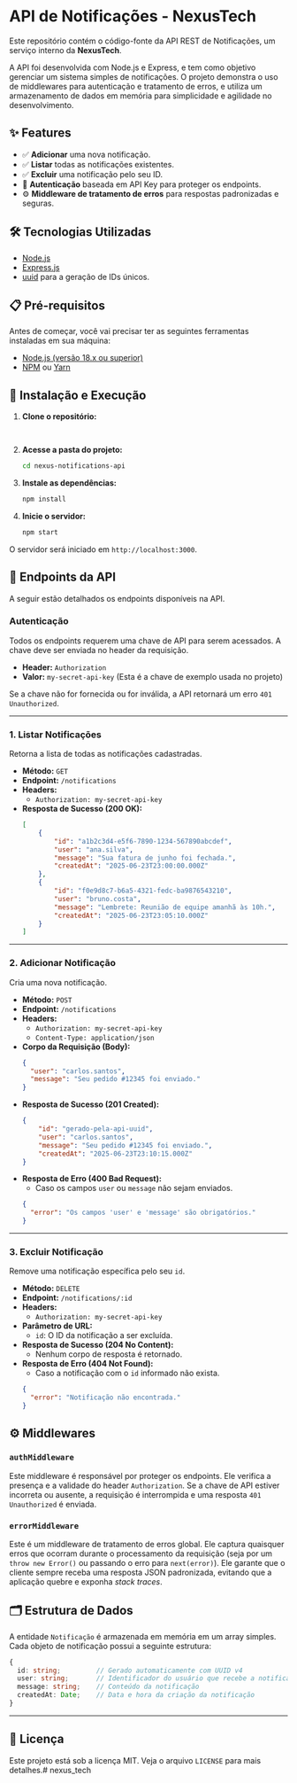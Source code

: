 # API de Notificações - NexusTech

Este repositório contém o código-fonte da API REST de Notificações, um serviço interno da **NexusTech**.

A API foi desenvolvida com Node.js e Express, e tem como objetivo gerenciar um sistema simples de notificações. O projeto demonstra o uso de middlewares para autenticação e tratamento de erros, e utiliza um armazenamento de dados em memória para simplicidade e agilidade no desenvolvimento.

## ✨ Features

-   ✅ **Adicionar** uma nova notificação.
-   ✅ **Listar** todas as notificações existentes.
-   ✅ **Excluir** uma notificação pelo seu ID.
-   🔐 **Autenticação** baseada em API Key para proteger os endpoints.
-   ⚙️ **Middleware de tratamento de erros** para respostas padronizadas e seguras.

## 🛠️ Tecnologias Utilizadas

-   [Node.js](https://nodejs.org/en/)
-   [Express.js](https://expressjs.com/pt-br/)
-   [uuid](https://www.npmjs.com/package/uuid) para a geração de IDs únicos.

## 📋 Pré-requisitos

Antes de começar, você vai precisar ter as seguintes ferramentas instaladas em sua máquina:
-   [Node.js (versão 18.x ou superior)](https://nodejs.org/en/)
-   [NPM](https://www.npmjs.com/) ou [Yarn](https://yarnpkg.com/)

## 🚀 Instalação e Execução

1.  **Clone o repositório:**
    ```bash
   
    ```

2.  **Acesse a pasta do projeto:**
    ```bash
    cd nexus-notifications-api
    ```

3.  **Instale as dependências:**
    ```bash
    npm install
    ```

4.  **Inicie o servidor:**
    ```bash
    npm start
    ```

O servidor será iniciado em `http://localhost:3000`.

## 📡 Endpoints da API

A seguir estão detalhados os endpoints disponíveis na API.

### Autenticação

Todos os endpoints requerem uma chave de API para serem acessados. A chave deve ser enviada no header da requisição.

-   **Header:** `Authorization`
-   **Valor:** `my-secret-api-key` (Esta é a chave de exemplo usada no projeto)

Se a chave não for fornecida ou for inválida, a API retornará um erro `401 Unauthorized`.

---

### 1. Listar Notificações

Retorna a lista de todas as notificações cadastradas.

-   **Método:** `GET`
-   **Endpoint:** `/notifications`
-   **Headers:**
    -   `Authorization: my-secret-api-key`
-   **Resposta de Sucesso (200 OK):**
    ```json
    [
        {
            "id": "a1b2c3d4-e5f6-7890-1234-567890abcdef",
            "user": "ana.silva",
            "message": "Sua fatura de junho foi fechada.",
            "createdAt": "2025-06-23T23:00:00.000Z"
        },
        {
            "id": "f0e9d8c7-b6a5-4321-fedc-ba9876543210",
            "user": "bruno.costa",
            "message": "Lembrete: Reunião de equipe amanhã às 10h.",
            "createdAt": "2025-06-23T23:05:10.000Z"
        }
    ]
    ```

---

### 2. Adicionar Notificação

Cria uma nova notificação.

-   **Método:** `POST`
-   **Endpoint:** `/notifications`
-   **Headers:**
    -   `Authorization: my-secret-api-key`
    -   `Content-Type: application/json`
-   **Corpo da Requisição (Body):**
    ```json
    {
      "user": "carlos.santos",
      "message": "Seu pedido #12345 foi enviado."
    }
    ```
-   **Resposta de Sucesso (201 Created):**
    ```json
    {
        "id": "gerado-pela-api-uuid",
        "user": "carlos.santos",
        "message": "Seu pedido #12345 foi enviado.",
        "createdAt": "2025-06-23T23:10:15.000Z"
    }
    ```
-   **Resposta de Erro (400 Bad Request):**
    -   Caso os campos `user` ou `message` não sejam enviados.
    ```json
    {
      "error": "Os campos 'user' e 'message' são obrigatórios."
    }
    ```

---

### 3. Excluir Notificação

Remove uma notificação específica pelo seu `id`.

-   **Método:** `DELETE`
-   **Endpoint:** `/notifications/:id`
-   **Headers:**
    -   `Authorization: my-secret-api-key`
-   **Parâmetro de URL:**
    -   `id`: O ID da notificação a ser excluída.
-   **Resposta de Sucesso (204 No Content):**
    -   Nenhum corpo de resposta é retornado.
-   **Resposta de Erro (404 Not Found):**
    -   Caso a notificação com o `id` informado não exista.
    ```json
    {
      "error": "Notificação não encontrada."
    }
    ```

## ⚙️ Middlewares

### `authMiddleware`

Este middleware é responsável por proteger os endpoints. Ele verifica a presença e a validade do header `Authorization`. Se a chave de API estiver incorreta ou ausente, a requisição é interrompida e uma resposta `401 Unauthorized` é enviada.

### `errorMiddleware`

Este é um middleware de tratamento de erros global. Ele captura quaisquer erros que ocorram durante o processamento da requisição (seja por um `throw new Error()` ou passando o erro para `next(error)`). Ele garante que o cliente sempre receba uma resposta JSON padronizada, evitando que a aplicação quebre e exponha *stack traces*.

## 🗂️ Estrutura de Dados

A entidade `Notificação` é armazenada em memória em um array simples. Cada objeto de notificação possui a seguinte estrutura:

```typescript
{
  id: string;         // Gerado automaticamente com UUID v4
  user: string;       // Identificador do usuário que recebe a notificação
  message: string;    // Conteúdo da notificação
  createdAt: Date;    // Data e hora da criação da notificação
}
```

---

## 📄 Licença

Este projeto está sob a licença MIT. Veja o arquivo `LICENSE` para mais detalhes.# nexus_tech
